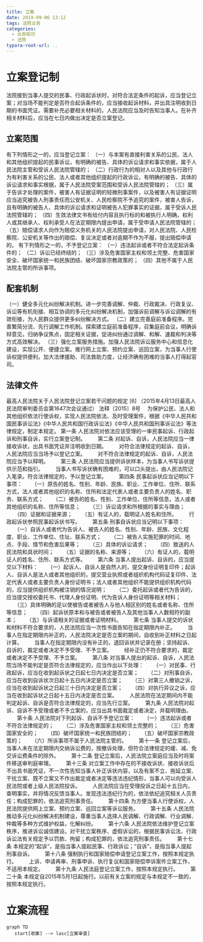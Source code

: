 ```yaml
---
title: 立案
date: 2019-09-06 13:12
tags: 法院业务
categories:
  - 业务知识
  - 法院
typora-root-url: ..
---
```


# 立案登记制

法院接到当事人提交的民事、行政起诉状时，对符合法定条件的起诉，应当登记立案；对当场不能判定是否符合起诉条件的，应当接收起诉材料，并出具注明收到日期的书面凭证。需要补充必要相关材料的，人民法院应当及时告知当事人。在补齐相关材料后，应当在七日内做出决定是否立案登记。
<!--more-->
## 立案范围

有下列情形之一的，应当登记立案：
（一）与本案有直接利害关系的公民、法人和其他组织提起的民事诉讼，有明确的被告、具体的诉讼请求和事实依据，属于人民法院主管和受诉人民法院管辖的；
（二）行政行为的相对人以及其他与行政行为有利害关系的公民、法人或者其他组织提起的行政诉讼，有明确的被告、具体的诉讼请求和事实根据，属于人民法院受案范围和受诉人民法院管辖的；
（三）属于告诉才处理的案件，被害人有证据证明的轻微刑事案件，以及被害人有证据证明应当追究被告人刑事责任而公安机关、人民检察院不予追究的案件，被害人告诉，且有明确的被告人、具体的诉讼请求和证明被告人犯罪事实的证据，属于受诉人民法院管辖的；
（四）生效法律文书有给付内容且执行标的和被执行人明确，权利人或其继承人、权利承受人在法定期限内提出申请，属于受申请人民法院管辖的；
（五）赔偿请求人向作为赔偿义务机关的人民法院提出申请，对人民法院、人民检察院、公安机关等作出的赔偿、复议决定或者对逾期不作为不服，提出赔偿申请的。
有下列情形之一的，不予登记立案：
（一）违法起诉或者不符合法定起诉条件的；
（二）诉讼已经终结的；
（三）涉及危害国家主权和领土完整、危害国家安全、破坏国家统一和民族团结、破坏国家宗教政策的；
（四）其他不属于人民法院主管的所诉事项。
## 配套机制
（一）健全多元化纠纷解决机制。进一步完善调解、仲裁、行政裁决、行政复议、诉讼等有机衔接、相互协调的多元化纠纷解决机制，加强诉前调解与诉讼调解的有效衔接，为人民群众提供更多纠纷解决方式。
（二）建立完善庭前准备程序。完善繁简分流、先行调解工作机制。探索建立庭前准备程序，召集庭前会议，明确诉辩意见，归纳争议焦点，固定相关证据，促进纠纷通过调解、和解、速裁和判决等方式高效解决。
（三）强化立案服务措施。加强人民法院诉讼服务中心和信息化建设，实现公开、便捷立案。推行网上立案、预约立案、巡回立案，为当事人行使诉权提供便利。加大法律援助、司法救助力度，让经济确有困难的当事人打得起官司。
## 法律文件
最高人民法院关于人民法院登记立案若干问题的规定 [6] 
（2015年4月13日最高人民法院审判委员会第1647次会议通过）
法释〔2015〕8号
　为保护公民、法人和其他组织依法行使诉权，实现人民法院依法、及时受理案件，根据《中华人民共和国民事诉讼法》《中华人民共和国行政诉讼法》《中华人民共和国刑事诉讼法》等法律规定，制定本规定。
第一条 人民法院对依法应该受理的一审民事起诉、行政起诉和刑事自诉，实行立案登记制。
　　第二条 对起诉、自诉，人民法院应当一律接收诉状，出具书面凭证并注明收到日期。
　　对符合法律规定的起诉、自诉，人民法院应当当场予以登记立案。
　　对不符合法律规定的起诉、自诉，人民法院应当予以释明。
　　第三条 人民法院应当提供诉状样本，为当事人书写诉状提供示范和指引。
　　当事人书写诉状确有困难的，可以口头提出，由人民法院记入笔录。符合法律规定的，予以登记立案。
　　第四条 民事起诉状应当记明以下事项：
　　（一）原告的姓名、性别、年龄、民族、职业、工作单位、住所、联系方式，法人或者其他组织的名称、住所和法定代表人或者主要负责人的姓名、职务、联系方式；
　　（二）被告的姓名、性别、工作单位、住所等信息，法人或者其他组织的名称、住所等信息；
　　（三）诉讼请求和所根据的事实与理由；
　　（四）证据和证据来源；
　　（五）有证人的，载明证人姓名和住所。
　　行政起诉状参照民事起诉状书写。
　　第五条 刑事自诉状应当记明以下事项：
　　（一）自诉人或者代为告诉人、被告人的姓名、性别、年龄、民族、文化程度、职业、工作单位、住址、联系方式；
　　（二）被告人实施犯罪的时间、地点、手段、情节和危害后果等；
　　（三）具体的诉讼请求；
　　（四）致送的人民法院和具状时间；
　　（五）证据的名称、来源等；
　　（六）有证人的，载明证人的姓名、住所、联系方式等。
　　第六条 当事人提出起诉、自诉的，应当提交以下材料：
　　（一）起诉人、自诉人是自然人的，提交身份证明复印件；起诉人、自诉人是法人或者其他组织的，提交营业执照或者组织机构代码证复印件、法定代表人或者主要负责人身份证明书；法人或者其他组织不能提供组织机构代码的，应当提供组织机构被注销的情况说明；
　　（二）委托起诉或者代为告诉的，应当提交授权委托书、代理人身份证明、代为告诉人身份证明等相关材料；
　　（三）具体明确的足以使被告或者被告人与他人相区别的姓名或者名称、住所等信息；
　　（四）起诉状原本和与被告或者被告人及其他当事人人数相符的副本；
　　（五）与诉请相关的证据或者证明材料。
　　第七条 当事人提交的诉状和材料不符合要求的，人民法院应当一次性书面告知在指定期限内补正。
　　当事人在指定期限内补正的，人民法院决定是否立案的期间，自收到补正材料之日起计算。
　　当事人在指定期限内没有补正的，退回诉状并记录在册；坚持起诉、自诉的，裁定或者决定不予受理、不予立案。
　　经补正仍不符合要求的，裁定或者决定不予受理、不予立案。
　　第八条 对当事人提出的起诉、自诉，人民法院当场不能判定是否符合法律规定的，应当作出以下处理：
　　（一）对民事、行政起诉，应当在收到起诉状之日起七日内决定是否立案；
　　（二）对刑事自诉，应当在收到自诉状次日起十五日内决定是否立案；
　　（三）对第三人撤销之诉，应当在收到起诉状之日起三十日内决定是否立案；
　　（四）对执行异议之诉，应当在收到起诉状之日起十五日内决定是否立案。
　　人民法院在法定期间内不能判定起诉、自诉是否符合法律规定的，应当先行立案。
　　第九条 人民法院对起诉、自诉不予受理或者不予立案的，应当出具书面裁定或者决定，并载明理由。
　　第十条 人民法院对下列起诉、自诉不予登记立案：
　　（一）违法起诉或者不符合法律规定的；
　　（二）涉及危害国家主权和领土完整的；
　　（三）危害国家安全的；
　　（四）破坏国家统一和民族团结的；
　　（五）破坏国家宗教政策的；
　　（六）所诉事项不属于人民法院主管的。
　　第十一条 登记立案后，当事人未在法定期限内交纳诉讼费的，按撤诉处理，但符合法律规定的缓、减、免交诉讼费条件的除外。
　　第十二条 登记立案后，人民法院立案庭应当及时将案件移送审判庭审理。
　　第十三条 对立案工作中存在的不接收诉状、接收诉状后不出具书面凭证，不一次性告知当事人补正诉状内容，以及有案不立、拖延立案、干扰立案、既不立案又不作出裁定或者决定等违法违纪情形，当事人可以向受诉人民法院或者上级人民法院投诉。
　　人民法院应当在受理投诉之日起十五日内，查明事实，并将情况反馈当事人。发现违法违纪行为的，依法依纪追究相关人员责任；构成犯罪的，依法追究刑事责任。
　　第十四条 为方便当事人行使诉权，人民法院提供网上立案、预约立案、巡回立案等诉讼服务。
　　第十五条 人民法院推动多元化纠纷解决机制建设，尊重当事人选择人民调解、行政调解、行业调解、仲裁等多种方式维护权益，化解纠纷。
　　第十六条 人民法院依法维护登记立案秩序，推进诉讼诚信建设。对干扰立案秩序、虚假诉讼的，根据民事诉讼法、行政诉讼法有关规定予以罚款、拘留；构成犯罪的，依法追究刑事责任。
　　第十七条 本规定的“起诉”，是指当事人提起民事、行政诉讼；“自诉”，是指当事人提起刑事自诉。
　　第十八条 强制执行和国家赔偿申请登记立案工作，按照本规定执行。
　　上诉、申请再审、刑事申诉、执行复议和国家赔偿申诉案件立案工作，不适用本规定。
　　第十九条 人民法庭登记立案工作，按照本规定执行。
　　第二十条 本规定自2015年5月1日起施行。以前有关立案的规定与本规定不一致的，按照本规定执行。

# 立案流程

```mermaid
graph TD
   start[收案] --> lasc[立案审查]
   
```

